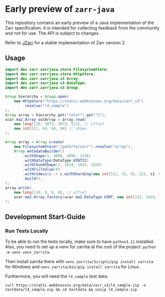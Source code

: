 # Early preview of `zarr-java`

This repository contains an early preview of a Java implementation of the Zarr specification. 
It is intended for collecting feedback from the community and not for use. The API is subject to changes.

Refer to [JZarr](https://github.com/zarr-developers/jzarr) for a stable implementation of Zarr version 2.

## Usage
```java
import dev.zarr.zarrjava.store.FilesystemStore;
import dev.zarr.zarrjava.store.HttpStore;
import dev.zarr.zarrjava.v3.Array;
import dev.zarr.zarrjava.v3.DataType;
import dev.zarr.zarrjava.v3.Group;

Group hierarchy = Group.open(
    new HttpStore("https://static.webknossos.org/data/zarr_v3")
        .resolve("l4_sample")
);
Array array = hierarchy.get("color").get("1");
ucar.ma2.Array outArray = array.read(
    new long[]{0, 3073, 3073, 513}, // offset
    new int[]{1, 64, 64, 64} // shape
);

Array array = Array.create(
    new FilesystemStore("/path/to/zarr").resolve("array"),
    Array.metadataBuilder()
        .withShape(1, 4096, 4096, 1536)
        .withDataType(DataType.UINT32)
        .withChunkShape(1, 1024, 1024, 1024)
        .withFillValue(0)
        .withCodecs(c -> c.withSharding(new int[]{1, 32, 32, 32}, c1 -> c1.withBlosc()))
        .build();
);
array.write(
    new long[]{0, 0, 0, 0}, // offset
    ucar.ma2.Array.factory(ucar.ma2.DataType.UINT, new int[]{1, 1024, 1024, 1024})
);
```
## Development Start-Guide

### Run Tests Locally
To be able to run the tests locally, make sure to have `python3.11` installed. 
Also, you need to set up a venv for zarrita at the root of the project:
`python -m venv venv_zarrita`.

Then install zarrita there with `venv_zarrita/Scripts/pip install zarrita` 
for Windows and `venv_zarrita/bin/pip install zarrita` for Linux.

Furthermore, you will need the `l4_sample` test data:

`curl https://static.webknossos.org/data/zarr_v3/l4_sample.zip -o testdata/l4_sample.zip
&& cd testdata
&& unzip l4_sample.zip
`